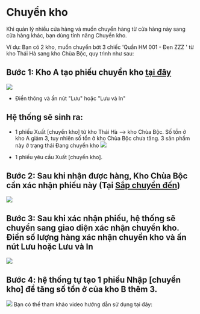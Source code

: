 # Chuyển kho

Khi quản lý nhiều cửa hàng và muốn chuyển hàng từ cửa hàng này sang cửa hàng khác, bạn dùng tính năng Chuyển kho.

Ví dụ: Bạn có 2 kho, muốn chuyển bớt 3 chiếc 'Quần HM 001 - Đen ZZZ ' từ kho Thái Hà sang kho Chùa Bộc, quy trình như sau:
## Bước 1: Kho A tạo phiếu chuyển kho [tại đây](https://new.nhanh.vn/inventory/transfer/add)
![](https://raw.githubusercontent.com/nhanhapi/manual/master/docs/kho-hang/img/tao-phieu-ck1.jpg)

- Điền thông và ấn nút "Lưu" hoặc "Lưu và In"

## Hệ thống sẽ sinh ra:
- 1 phiếu Xuất [chuyển kho] từ kho Thái Hà --> kho Chùa Bộc. Số tồn ở kho A giảm 3, tuy nhiên số tồn ở kho Chùa Bộc chưa tăng. 3 sản phẩm này ở trạng thái Đang chuyển kho
![](https://raw.githubusercontent.com/nhanhapi/manual/master/docs/kho-hang/img/phieu-yeu-cau-ck1.jpg)

- 1 phiếu yêu cầu Xuất [chuyển kho].

## Bước 2: Sau khi nhận được hàng, Kho Chùa Bộc cần xác nhận phiếu này (Tại [Sắp chuyển đến](https://new.nhanh.vn/inventory/transfer/draft?tab=waitingConfirm))

![](https://raw.githubusercontent.com/nhanhapi/manual/master/docs/kho-hang/img/phieu-xac-nhan-ck3.png)

## Bước 3: Sau khi xác nhận phiếu, hệ thống sẽ chuyển sang giao diện xác nhận chuyển kho. Điền số lượng hàng xác nhận chuyển kho và ấn nút Lưu hoặc Lưu và In
![](https://raw.githubusercontent.com/nhanhapi/manual/master/docs/kho-hang/img/xac-nhan-ck1.png)

## Bước 4: hệ thống tự tạo 1 phiếu Nhập [chuyển kho] để tăng số tồn ở của kho B thêm 3.
![](https://raw.githubusercontent.com/nhanhapi/manual/master/docs/kho-hang/img/phieu-chuyen-kho-tu-kho-A-sang-B.png)
Bạn có thể tham khảo video hướng dẫn sử dụng tại đây:

